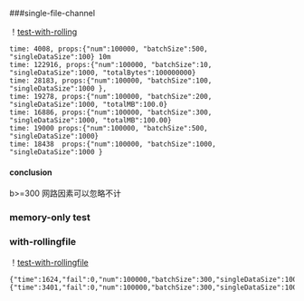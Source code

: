###single-file-channel

！[test-with-rolling](apache-flume-1.7.0-bin/myconf/test-singlefilechannel.bash)


```
time: 4008, props:{"num":100000, "batchSize":500, "singleDataSize":100} 10m
time: 122916, props:{"num":100000, "batchSize":10, "singleDataSize":1000, "totalBytes":100000000}
time: 28183, props:{"num":100000, "batchSize":100, "singleDataSize":1000 },
time: 19278, props:{"num":100000, "batchSize":200, "singleDataSize":1000, "totalMB":100.0}
time: 16886, props:{"num":100000, "batchSize":300, "singleDataSize":1000, "totalMB":100.00}   
time: 19000 props:{"num":100000, "batchSize":500, "singleDataSize":1000}
time: 18438  props:{"num":100000, "batchSize":1000, "singleDataSize":1000 }
```

#### conclusion
 b>=300 网路因素可以忽略不计

### memory-only test

### with-rollingfile
！[test-with-rollingfile](apache-flume-1.7.0-bin/myconf/test-with-rollingfile.bash)

```
{"time":1624,"fail":0,"num":100000,"batchSize":300,"singleDataSize":1000,"totalMB":100.0}
{"time":3401,"fail":0,"num":100000,"batchSize":300,"singleDataSize":10000,"totalMB":1000.0}
```